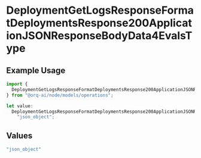 # DeploymentGetLogsResponseFormatDeploymentsResponse200ApplicationJSONResponseBodyData4EvalsType

## Example Usage

```typescript
import {
  DeploymentGetLogsResponseFormatDeploymentsResponse200ApplicationJSONResponseBodyData4EvalsType,
} from "@orq-ai/node/models/operations";

let value:
  DeploymentGetLogsResponseFormatDeploymentsResponse200ApplicationJSONResponseBodyData4EvalsType =
    "json_object";
```

## Values

```typescript
"json_object"
```